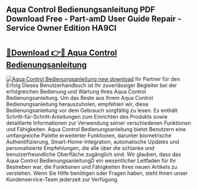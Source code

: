 ## Aqua Control Bedienungsanleitung PDF Download Free - Part-amD User Guide Repair - Service Owner Edition HA9Cl

# <h2><a href="http://df13v4.blite.top/?on=Aqua+Control+Bedienungsanleitung">🔗Download 👉🔴 Aqua Control Bedienungsanleitung</a></h2>

[![Aqua Control Bedienungsanleitung new download](https://i.imgur.com/lujVjoI.png)](http://df13v4.blite.top/?on=Aqua+Control+Bedienungsanleitung)
Ihr Partner für den Erfolg Dieses Benutzerhandbuch ist Ihr zuverlässiger Begleiter bei der erfolgreichen Bedienung und Wartung Ihres Aqua Control Bedienungsanleitung. Um das Beste aus Ihrem Aqua Control Bedienungsanleitung herauszuholen, empfehlen wir, diese Bedienungsanleitung vor dem Gebrauch sorgfältig zu lesen. Es enthält Schritt-für-Schritt-Anleitungen zum Einrichten des Produkts sowie detaillierte Informationen zur Verwendung seiner verschiedenen Funktionen und Fähigkeiten. Aqua Control Bedienungsanleitung bietet Benutzern eine umfangreiche Palette erweiterter Funktionen, darunter biometrische Authentifizierung, Smart-Home-Integration, automatische Updates und personalisierte Empfehlungen, die alle über die schlanke und benutzerfreundliche Oberfläche zugänglich sind. Wir glauben, dass das Aqua Control BedienungsanleitungD ein wesentlicher Leitfaden für Ihr Bestreben war, die Funktionen und Fähigkeiten Ihres neuen Artikels zu verstehen. Wenn Sie Hilfe benötigen oder Fragen haben, steht Ihnen unser Kundenservice-Team jederzeit zur Verfügung.
